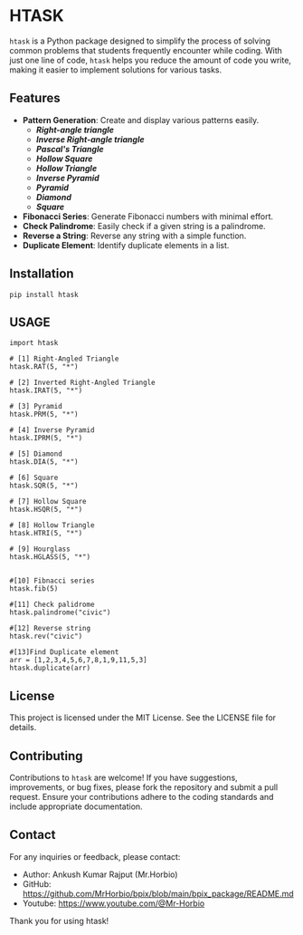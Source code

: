 # HTASK
`htask` is a Python package designed to simplify the process of solving common problems that students frequently encounter while coding. With just one line of code, `htask` helps you reduce the amount of code you write, making it easier to implement solutions for various tasks.


## Features

- **Pattern Generation**: Create and display various patterns easily.
    - ***Right-angle triangle***
    - ***Inverse Right-angle triangle***
    - ***Pascal's Triangle***
    - ***Hollow Square***
    - ***Hollow Triangle***
    - ***Inverse Pyramid***
    - ***Pyramid***
    - ***Diamond***
    - ***Square***
- **Fibonacci Series**: Generate Fibonacci numbers with minimal effort.
- **Check Palindrome**: Easily check if a given string is a palindrome.
- **Reverse a String**: Reverse any string with a simple function.
- **Duplicate Element**: Identify duplicate elements in a list.


## Installation

` pip install htask `



## USAGE
```
import htask

# [1] Right-Angled Triangle
htask.RAT(5, "*")

# [2] Inverted Right-Angled Triangle
htask.IRAT(5, "*")

# [3] Pyramid
htask.PRM(5, "*")

# [4] Inverse Pyramid
htask.IPRM(5, "*")

# [5] Diamond
htask.DIA(5, "*")

# [6] Square
htask.SQR(5, "*")

# [7] Hollow Square
htask.HSQR(5, "*")

# [8] Hollow Triangle
htask.HTRI(5, "*")

# [9] Hourglass
htask.HGLASS(5, "*")


#[10] Fibnacci series
htask.fib(5)

#[11] Check palidrome
htask.palindrome("civic")

#[12] Reverse string
htask.rev("civic")

#[13]Find Duplicate element
arr = [1,2,3,4,5,6,7,8,1,9,11,5,3]
htask.duplicate(arr)

```
## License

This project is licensed under the MIT License. See the LICENSE file for details.

## Contributing

Contributions to `htask` are welcome! If you have suggestions, improvements, or bug fixes, please fork the repository and submit a pull request. Ensure your contributions adhere to the coding standards and include appropriate documentation.

## Contact
For any inquiries or feedback, please contact:

- Author: Ankush Kumar Rajput (Mr.Horbio)
- GitHub: https://github.com/MrHorbio/bpix/blob/main/bpix_package/README.md
- Youtube: https://www.youtube.com/@Mr-Horbio



Thank you for using htask!







